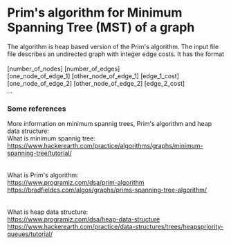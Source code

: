 # Prim's algorithm for Minimum Spanning Tree (MST) of a graph
The algorithm is heap based version of the Prim's algorithm. The input file file describes an undirected graph with integer edge costs.  It has the format <br/>
<br/>
    [number_of_nodes] [number_of_edges] <br/>
    [one_node_of_edge_1] [other_node_of_edge_1] [edge_1_cost]<br/>
    [one_node_of_edge_2] [other_node_of_edge_2] [edge_2_cost] <br/>
    ...
<br/>
### Some references <br/>
More information on minimum spannig trees, Prim's algorithm and heap data structure: <br/>
What is minimum spannig tree: <br/>
https://www.hackerearth.com/practice/algorithms/graphs/minimum-spanning-tree/tutorial/ <br/>
<br/>
<br/>
What is Prim's algorithm: <br/>
https://www.programiz.com/dsa/prim-algorithm <br/>
https://bradfieldcs.com/algos/graphs/prims-spanning-tree-algorithm/ <br/>
<br/>
<br/>
What is heap data structure: <br/>
https://www.programiz.com/dsa/heap-data-structure <br/>
https://www.hackerearth.com/practice/data-structures/trees/heapspriority-queues/tutorial/ <br/>
